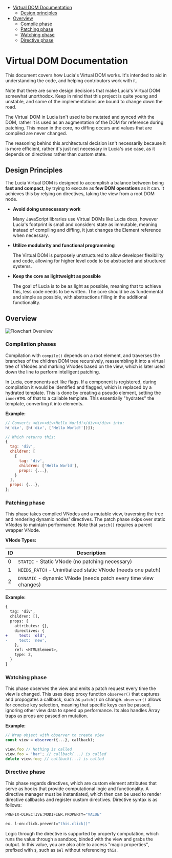 - [Virtual DOM Documentation](#virtual-dom-documentation)
  - [Design principles](#design-principles)
- [Overview](#overview)
  - [Compile phase](#compilation-phase)
  - [Patching phase](#patching-phase)
  - [Watching phase](#watching-phase)
  - [Directive phase](#directive-phase)

# Virtual DOM Documentation

This document covers how Lucia's Virtual DOM works. It's intended to aid in understanding the code, and helping contributors work with it.

Note that there are some design decisions that make Lucia's Virtual DOM somewhat unorthodox. Keep in mind that this project is quite young and unstable, and some of the implementations are bound to change down the road.

The Virtual DOM in Lucia isn't used to be mutated and synced with the DOM, rather it is used as an augmentation of the DOM for reference during patching. This mean in the core, no diffing occurs and values that are compiled are never changed.

The reasoning behind this architectural decision isn't necessarily because it is more efficient, rather it's just not necessary in Lucia's use case, as it depends on directives rather than custom state.

## Design Principles

The Lucia Virtual DOM is designed to accomplish a balance between being **fast and compact**, by trying to execute as **few DOM operations** as it can. It achieves this by relying on directives, taking the view from a root DOM node.

- **Avoid doing unnecessary work**

  Many JavaScript libraries use Virtual DOMs like Lucia does, however Lucia's footprint is small and considers state as immutable, meaning instead of compiling and diffing, it just changes the Element reference when necessary.

- **Utilize modularity and functional programming**

  The Virtual DOM is purposely unstructured to allow developer flexibility and code, allowing for higher level code to be abstracted and structured systems.

- **Keep the core as lightweight as possible**

  The goal of Lucia is to be as light as possible, meaning that to achieve this, less code needs to be written. The core should be as fundemental and simple as possible, with abstractions filling in the additional functionality.

## Overview

![Flowchart Overview](https://chart.googleapis.com/chart?cht=gv&chl=graph{Virtual_DOM--Compile[type=s];Patch--Directives[type=s];Patch--Watch[type=s];Compile--Patch[type=s];})

### Compilation phases

Compilation with `compile()` depends on a root element, and traverses the branches of the children DOM tree recursively, reassembling it into a virtual tree of VNodes and marking VNodes based on the view, which is later used down the line to perform intelligent patching.

In Lucia, components act like flags. If a component is registered, during compilation it would be identified and flagged, which is replaced by a hydrated template. This is done by creating a pseudo element, setting the `innerHTML` of that to a callable template. This essentially "hydrates" the template, converting it into elements.

**Example:**

```js
// Converts <div><div>Hello World!</div></div> into:
h('div', [h('div', ['Hello World!'])]);

// Which returns this:
{
  tag: 'div',
  children: [
    {
      tag: 'div',
      children: ['Hello World'],
      props: {...},
    }
  ],
  props: {...},
};
```

### Patching phase

This phase takes compiled VNodes and a mutable view, traversing the tree and rendering dynamic nodes' directives. The patch phase skips over static VNodes to maintain performance. Note that `patch()` requires a parent wrapper VNode.

**VNode Types:**

| ID  | Description                                                     |
| --- | --------------------------------------------------------------- |
| 0   | `STATIC` - Static VNode (no patching necessary)                 |
| 1   | `NEEDS_PATCH` - Uninitialized static VNode (needs one patch)    |
| 2   | `DYNAMIC` - dynamic VNode (needs patch every time view changes) |

**Example:**

```diff
{
  tag: 'div',
  children: [],
  props: {
    attributes: {},
    directives: {
+     text: 'old',
-     text: 'new',
    },
    ref: <HTMLElement>,
    type: 2,
  }
}
```

### Watching phase

This phase observes the view and emits a patch request every time the view is changed. This uses deep proxy function `observer()` that captures and propogates a callback, such as `patch()` on change. `observer()` allows for concise key selection, meaning that specific keys can be passed, ignoring other view data to speed up performance. Its also handles Array traps as props are passed on mutation.

**Example:**

```js
// Wrap object with observer to create view
const view = observer({...}, callback);

view.foo // Nothing is called
view.foo = 'bar'; // callback(...) is called
delete view.foo; // callback(...) is called
```

### Directive phase

This phase regards directives, which are custom element attributes that serve as hooks that provide computational logic and functionality. A directive manager must be instantiated, which then can be used to render directive callbacks and register custom directives. Directive syntax is as follows:

```bash
PREFIX-DIRECTIVE:MODIFIER.PROPERTY="VALUE"

ex. l-on:click.prevent="this.click()"
```

Logic through the directive is supported by property computation, which runs the value through a sandbox, binded with the view and grabs the output. In this value, you are also able to access "magic properties", prefixed with `$`, such as `$el` without referencing `this`.
